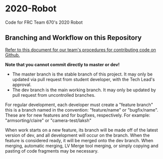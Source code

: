 # 2020-Robot
Code for FRC Team 670's 2020 Robot

## Branching and Workflow on this Repository
[Refer to this document for our team's procedures for contributing code on Github.](https://docs.google.com/document/d/1vO_dtVTDw3-l0x0BabiAE5C45O6bJlQeLL1Uy9McOcQ/edit?usp=sharing)

**Note that you cannot commit directly to master or dev!**

- The master branch is the stable branch of this project. It may only be updated via pull request from student developer, with the Tech Lead's approval.
- The dev branch is the main working branch. It may only be updated by pull request from uncontrolled branches.

For regular development, each developer must create a "feature branch" this is a branch named in the convention: "feature/name" or "bugfix/name". These are for new features and for bugfixes, respectively. For example: "armsorting/claire" or "camera-test/laksh"

When work starts on a new feature, its branch will be made off of the latest version of dev, and all development will occur on the branch. When the feature is considered ready, it will be merged onto the dev branch. When merging, automatic merging, LV Merge tool merging, or simply copying and pasting of code fragments may be necessary.
